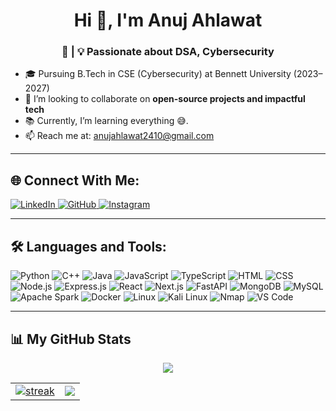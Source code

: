 

<h1 align="center">Hi 👋, I'm Anuj Ahlawat</h1>
<h3 align="center">🚀  | 💡 Passionate about DSA, Cybersecurity </h3>




  - 🎓 Pursuing B.Tech in CSE (Cybersecurity) at Bennett University (2023–2027)
- 👯 I’m looking to collaborate on **open-source projects and impactful tech**
- 📚 Currently, I’m learning everything 😅.
- 📫 Reach me at: anujahlawat2410@gmail.com


---




<h2>🌐 Connect With Me:</h2>

<p>
  <a href="https://www.linkedin.com/in/anujahlawat2410/" target="_blank">
    <img alt="LinkedIn" src="https://img.shields.io/badge/LinkedIn-0A66C2?style=for-the-badge&logo=linkedin&logoColor=white"/>
  </a>
  <a href="https://github.com/anuj-ahlawat" target="_blank">
    <img alt="GitHub" src="https://img.shields.io/badge/GitHub-000000?style=for-the-badge&logo=github&logoColor=white"/>
  </a>
  <a href="https://www.instagram.com/anuj_ahlawat_01/" target="_blank">
    <img alt="Instagram" src="https://img.shields.io/badge/Instagram-E4405F?style=for-the-badge&logo=instagram&logoColor=white"/>
  </a>
</p>
 



---

## 🛠️ Languages and Tools:

![Python](https://img.shields.io/badge/Python-black?style=for-the-badge&logo=python)
![C++](https://img.shields.io/badge/C++-blue?style=for-the-badge&logo=c%2B%2B)
![Java](https://img.shields.io/badge/Java-red?style=for-the-badge&logo=java)
![JavaScript](https://img.shields.io/badge/JavaScript-yellow?style=for-the-badge&logo=javascript)
![TypeScript](https://img.shields.io/badge/TypeScript-blue?style=for-the-badge&logo=typescript)
![HTML](https://img.shields.io/badge/HTML5-orange?style=for-the-badge&logo=html5)
![CSS](https://img.shields.io/badge/CSS3-blue?style=for-the-badge&logo=css3)
![Node.js](https://img.shields.io/badge/Node.js-339933?style=for-the-badge&logo=nodedotjs&logoColor=white)
![Express.js](https://img.shields.io/badge/Express.js-black?style=for-the-badge&logo=express)
![React](https://img.shields.io/badge/React-20232A?style=for-the-badge&logo=react&logoColor=61DAFB)
![Next.js](https://img.shields.io/badge/Next.js-black?style=for-the-badge&logo=next.js)
![FastAPI](https://img.shields.io/badge/FastAPI-005571?style=for-the-badge&logo=fastapi)
![MongoDB](https://img.shields.io/badge/MongoDB-4EA94B?style=for-the-badge&logo=mongodb&logoColor=white)
![MySQL](https://img.shields.io/badge/MySQL-00758F?style=for-the-badge&logo=mysql&logoColor=white)
![Apache Spark](https://img.shields.io/badge/Apache_Spark-FDEE21?style=for-the-badge&logo=apachespark)
![Docker](https://img.shields.io/badge/Docker-2496ED?style=for-the-badge&logo=docker&logoColor=white)
![Linux](https://img.shields.io/badge/Linux-FCC624?style=for-the-badge&logo=linux&logoColor=black)
![Kali Linux](https://img.shields.io/badge/Kali_Linux-557C94?style=for-the-badge&logo=kalilinux&logoColor=white)
![Nmap](https://img.shields.io/badge/Nmap-004170?style=for-the-badge&logo=nmap&logoColor=white)
![VS Code](https://img.shields.io/badge/VS_Code-007ACC?style=for-the-badge&logo=visualstudiocode)


---

## 📊 My GitHub Stats

<p align="center">
  <img src="https://github-readme-stats.vercel.app/api?username=anuj-ahlawat&show_icons=true&theme=tokyonight&hide_border=true" />
</p>

<table align="center">
  <tr>
    <td>
      <a href="https://git.io/streak-stats">
        <img title="🔥 GitHub Streak Stats" alt="streak" src="https://github-readme-streak-stats.herokuapp.com/?user=anuj-ahlawat&theme=tokyonight&hide_border=true"/>
      </a>
    </td>
    <td>
      <img src="https://github-readme-stats.vercel.app/api/top-langs/?username=anuj-ahlawat&layout=compact&theme=tokyonight&hide_border=true" />
    </td>
  </tr>
</table>

